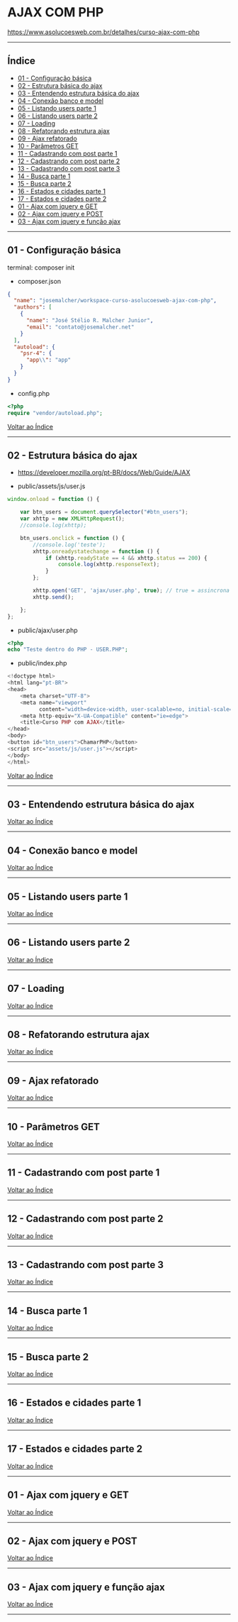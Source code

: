 # AJAX COM PHP

https://www.asolucoesweb.com.br/detalhes/curso-ajax-com-php

---

## <a name="indice">Índice</a>

- [ 01 - Configuração básica](#parte1)   
- [ 02 - Estrutura básica do ajax](#parte2)   
- [ 03 - Entendendo estrutura básica do ajax](#parte3)   
- [ 04 - Conexão banco e model](#parte4)   
- [ 05 - Listando users parte 1](#parte5)   
- [ 06 - Listando users parte 2](#parte6)   
- [ 07 - Loading](#parte7)   
- [ 08 - Refatorando estrutura ajax](#parte8)   
- [ 09 - Ajax refatorado](#parte9)   
- [ 10 - Parâmetros GET](#parte10)   
- [ 11 - Cadastrando com post parte 1](#parte11)   
- [ 12 - Cadastrando com post parte 2](#parte12)   
- [ 13 - Cadastrando com post parte 3](#parte13)   
- [ 14 - Busca parte 1](#parte14)   
- [ 15 - Busca parte 2](#parte15)   
- [ 16 - Estados e cidades parte 1](#parte16)   
- [ 17 - Estados e cidades parte 2](#parte17)   
- [ 01 - Ajax com jquery e GET](#parte18)   
- [ 02 - Ajax com jquery e POST](#parte19)   
- [ 03 - Ajax com jquery e função ajax](#parte20)   




---

## <a name="parte1">01 - Configuração básica </a>

terminal: composer init

- composer.json
```json
{
  "name": "josemalcher/workspace-curso-asolucoesweb-ajax-com-php",
  "authors": [
    {
      "name": "José Stélio R. Malcher Junior",
      "email": "contato@josemalcher.net"
    }
  ],
  "autoload": {
    "psr-4": {
      "app\\": "app"
    }
  }
}

```

- config.php
```php
<?php
require "vendor/autoload.php";
```

[Voltar ao Índice](#indice)

---

## <a name="parte2">02 - Estrutura básica do ajax </a>

- https://developer.mozilla.org/pt-BR/docs/Web/Guide/AJAX

- public/assets/js/user.js
```js
window.onload = function () {

    var btn_users = document.querySelector("#btn_users");
    var xhttp = new XMLHttpRequest();
    //console.log(xhttp);

    btn_users.onclick = function () {
        //console.log('teste');
        xhttp.onreadystatechange = function () {
            if (xhttp.readyState == 4 && xhttp.status == 200) {
                console.log(xhttp.responseText);
            }
        };

        xhttp.open('GET', 'ajax/user.php', true); // true = assincrona
        xhttp.send();

    };
};
```
- public/ajax/user.php
```php
<?php
echo "Teste dentro do PHP - USER.PHP";
```

- public/index.php

```php
<!doctype html>
<html lang="pt-BR">
<head>
    <meta charset="UTF-8">
    <meta name="viewport"
          content="width=device-width, user-scalable=no, initial-scale=1.0, maximum-scale=1.0, minimum-scale=1.0">
    <meta http-equiv="X-UA-Compatible" content="ie=edge">
    <title>Curso PHP com AJAX</title>
</head>
<body>
<button id="btn_users">ChamarPHP</button>
<script src="assets/js/user.js"></script>
</body>
</html>
```

[Voltar ao Índice](#indice)

---

## <a name="parte3">03 - Entendendo estrutura básica do ajax</a>


[Voltar ao Índice](#indice)

---

## <a name="parte4">04 - Conexão banco e model</a>


[Voltar ao Índice](#indice)

---

## <a name="parte5"> 05 - Listando users parte 1 </a>


[Voltar ao Índice](#indice)

---

## <a name="parte6">06 - Listando users parte 2</a>


[Voltar ao Índice](#indice)

---

## <a name="parte7">  07 - Loading </a>


[Voltar ao Índice](#indice)

---

## <a name="parte8">08 - Refatorando estrutura ajax </a>


[Voltar ao Índice](#indice)

---

## <a name="parte9">09 - Ajax refatorado</a>


[Voltar ao Índice](#indice)

---

## <a name="parte10">10 - Parâmetros GET</a>


[Voltar ao Índice](#indice)

---

## <a name="parte11">11 - Cadastrando com post parte 1 </a>


[Voltar ao Índice](#indice)

---

## <a name="parte12">12 - Cadastrando com post parte 2 </a>


[Voltar ao Índice](#indice)

---

## <a name="parte13">13 - Cadastrando com post parte 3</a>


[Voltar ao Índice](#indice)

---

## <a name="parte14">14 - Busca parte 1 </a>


[Voltar ao Índice](#indice)

---

## <a name="parte15">15 - Busca parte 2</a>


[Voltar ao Índice](#indice)

---

## <a name="parte16">16 - Estados e cidades parte 1 </a>


[Voltar ao Índice](#indice)

---

## <a name="parte17">17 - Estados e cidades parte 2 </a>


[Voltar ao Índice](#indice)

---

## <a name="parte18">01 - Ajax com jquery e GET</a>


[Voltar ao Índice](#indice)

---

## <a name="parte19">02 - Ajax com jquery e POST</a>


[Voltar ao Índice](#indice)

---

## <a name="parte20">03 - Ajax com jquery e função ajax </a>


[Voltar ao Índice](#indice)

---